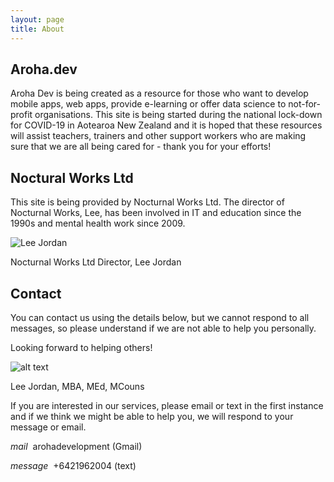 ```yaml
---
layout: page
title: About
---
```


## Aroha.dev

Aroha Dev is being created as a resource for those who want to develop mobile apps, web apps, provide e-learning or offer data science to not-for-profit organisations. This site is being started during the national lock-down for COVID-19 in Aotearoa New Zealand and it is hoped that these resources will assist teachers, trainers and other support workers who are making sure that we are all being cared for - thank you for your efforts!

## Noctural Works Ltd

This site is being provided by Nocturnal Works Ltd. The director of Nocturnal Works, Lee, has been involved in IT and education since the 1990s and mental health work since 2009.

<img class="img-border" src="https://aroha.dev/public/assets/images/lee-jordan-programmer.jpg" alt="Lee Jordan">

Nocturnal Works Ltd Director, Lee Jordan

## Contact

You can contact us using the details below, but we cannot respond to all messages, so please understand if we are not able to help you personally.

Looking forward to helping others!

![alt text](https://aroha.dev/public/assets/images/lee-jordan.png "Lee Jordan")

Lee Jordan, MBA, MEd, MCouns

<p class="message">
If you are interested in our services, please email or text in the first instance and if we think we might be able to help you, we will respond to your message or email.
</p>

<p><i class="material-icons-outlined md-48">mail</i>&nbsp;&nbsp;arohadevelopment (Gmail)</p>
<p><i class="material-icons-outlined md-48">message</i>&nbsp;&nbsp;+6421962004 (text)</p>
